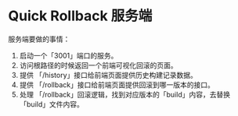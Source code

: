 # Quick Rollback 服务端
服务端要做的事情：
1. 启动一个「3001」端口的服务。
2. 访问根路径的时候返回一个前端可视化回滚的页面。
3. 提供 「/history」接口给前端页面提供历史构建记录数据。
4. 提供 「/rollback」接口给前端页面提供回滚到哪一版本的接口。
5. 处理 「/rollback」回滚逻辑，找到对应版本的「build」内容，去替换「build」文件内容。
